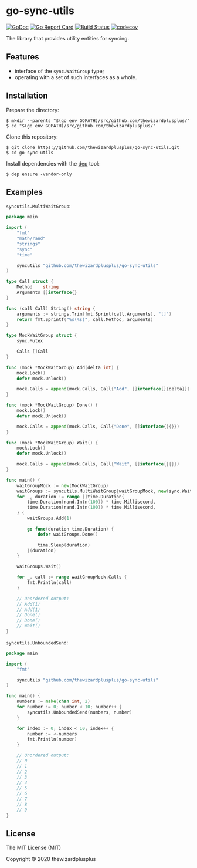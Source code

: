 # go-sync-utils

[![GoDoc](https://godoc.org/github.com/thewizardplusplus/go-sync-utils?status.svg)](https://godoc.org/github.com/thewizardplusplus/go-sync-utils)
[![Go Report Card](https://goreportcard.com/badge/github.com/thewizardplusplus/go-sync-utils)](https://goreportcard.com/report/github.com/thewizardplusplus/go-sync-utils)
[![Build Status](https://travis-ci.org/thewizardplusplus/go-sync-utils.svg?branch=master)](https://travis-ci.org/thewizardplusplus/go-sync-utils)
[![codecov](https://codecov.io/gh/thewizardplusplus/go-sync-utils/branch/master/graph/badge.svg)](https://codecov.io/gh/thewizardplusplus/go-sync-utils)

The library that provides utility entities for syncing.

## Features

- interface of the `sync.WaitGroup` type;
- operating with a set of such interfaces as a whole.

## Installation

Prepare the directory:

```
$ mkdir --parents "$(go env GOPATH)/src/github.com/thewizardplusplus/"
$ cd "$(go env GOPATH)/src/github.com/thewizardplusplus/"
```

Clone this repository:

```
$ git clone https://github.com/thewizardplusplus/go-sync-utils.git
$ cd go-sync-utils
```

Install dependencies with the [dep](https://golang.github.io/dep/) tool:

```
$ dep ensure -vendor-only
```

## Examples

`syncutils.MultiWaitGroup`:

```go
package main

import (
	"fmt"
	"math/rand"
	"strings"
	"sync"
	"time"

	syncutils "github.com/thewizardplusplus/go-sync-utils"
)

type Call struct {
	Method    string
	Arguments []interface{}
}

func (call Call) String() string {
	arguments := strings.Trim(fmt.Sprint(call.Arguments), "[]")
	return fmt.Sprintf("%s(%s)", call.Method, arguments)
}

type MockWaitGroup struct {
	sync.Mutex

	Calls []Call
}

func (mock *MockWaitGroup) Add(delta int) {
	mock.Lock()
	defer mock.Unlock()

	mock.Calls = append(mock.Calls, Call{"Add", []interface{}{delta}})
}

func (mock *MockWaitGroup) Done() {
	mock.Lock()
	defer mock.Unlock()

	mock.Calls = append(mock.Calls, Call{"Done", []interface{}{}})
}

func (mock *MockWaitGroup) Wait() {
	mock.Lock()
	defer mock.Unlock()

	mock.Calls = append(mock.Calls, Call{"Wait", []interface{}{}})
}

func main() {
	waitGroupMock := new(MockWaitGroup)
	waitGroups := syncutils.MultiWaitGroup{waitGroupMock, new(sync.WaitGroup)}
	for _, duration := range []time.Duration{
		time.Duration(rand.Intn(100)) * time.Millisecond,
		time.Duration(rand.Intn(100)) * time.Millisecond,
	} {
		waitGroups.Add(1)

		go func(duration time.Duration) {
			defer waitGroups.Done()

			time.Sleep(duration)
		}(duration)
	}

	waitGroups.Wait()

	for _, call := range waitGroupMock.Calls {
		fmt.Println(call)
	}

	// Unordered output:
	// Add(1)
	// Add(1)
	// Done()
	// Done()
	// Wait()
}
```

`syncutils.UnboundedSend`:

```go
package main

import (
	"fmt"

	syncutils "github.com/thewizardplusplus/go-sync-utils"
)

func main() {
	numbers := make(chan int, 2)
	for number := 0; number < 10; number++ {
		syncutils.UnboundedSend(numbers, number)
	}

	for index := 0; index < 10; index++ {
		number := <-numbers
		fmt.Println(number)
	}

	// Unordered output:
	// 0
	// 1
	// 2
	// 3
	// 4
	// 5
	// 6
	// 7
	// 8
	// 9
}
```

## License

The MIT License (MIT)

Copyright &copy; 2020 thewizardplusplus
